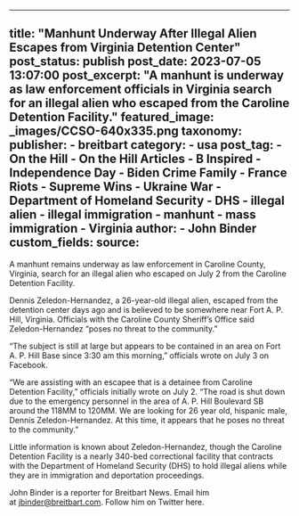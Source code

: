 
---
title: "Manhunt Underway After Illegal Alien Escapes from Virginia Detention Center" 
post_status: publish
post_date: 2023-07-05 13:07:00 
post_excerpt: "A manhunt is underway as law enforcement officials in Virginia search for an illegal alien who escaped from the Caroline Detention Facility."
featured_image: _images/CCSO-640x335.png 
taxonomy:
    publisher:
        - breitbart
    category:
        - usa 
    post_tag:
        - On the Hill
        - On the Hill Articles
        - B Inspired
        - Independence Day
        - Biden Crime Family
        - France Riots
        - Supreme Wins
        - Ukraine War
        - Department of Homeland Security
        - DHS
        - illegal alien
        - illegal immigration
        - manhunt
        - mass immigration
        - Virginia
    author:
        - John Binder
custom_fields:
    source: 
---
A manhunt remains underway as law enforcement in Caroline County, Virginia, search for an illegal alien who escaped on July 2 from the Caroline Detention Facility.

Dennis Zeledon-Hernandez, a 26-year-old illegal alien, escaped from the detention center days ago and is believed to be somewhere near Fort A. P. Hill, Virginia. Officials with the Caroline County Sheriff’s Office said Zeledon-Hernandez “poses no threat to the community.”

“The subject is still at large but appears to be contained in an area on Fort A. P. Hill Base since 3:30 am this morning,” officials wrote on July 3 on Facebook.

“We are assisting with an escapee that is a detainee from Caroline Detention Facility,” officials initially wrote on July 2. “The road is shut down due to the emergency personnel in the area of A. P. Hill Boulevard SB around the 118MM to 120MM. We are looking for 26 year old, hispanic male, Dennis Zeledon-Hernandez. At this time, it appears that he poses no threat to the community.”

Little information is known about Zeledon-Hernandez, though the Caroline Detention Facility is a nearly 340-bed correctional facility that contracts with the Department of Homeland Security (DHS) to hold illegal aliens while they are in immigration and deportation proceedings.

John Binder is a reporter for Breitbart News. Email him at jbinder@breitbart.com. Follow him on Twitter here. 
